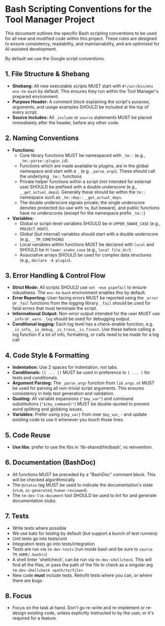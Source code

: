 # Bash Scripting Conventions for the Tool Manager Project

This document outlines the specific Bash scripting conventions to be used for all new and modified code within this project. These rules are designed to ensure consistency, readability, and maintainability, and are optimized for AI-assisted development.

By default we use the Google script conventions.

## 1. File Structure & Shebang
- **Shebang:** All new executable scripts MUST start with `#!/usr/bin/env env-tm-bash` by default. This ensures they run within the Tool Manager's prepared environment.
- **Purpose Header:** A comment block explaining the script's purpose, arguments, and usage examples SHOULD be included at the top of every script.
- **Source Includes:** All `_include` or `source` statements MUST be placed immediately after the header, before any other code.

## 2. Naming Conventions
- **Functions:**
    - Core library functions MUST be namespaced with `_tm::` (e.g., `_tm::parse::plugin_id`).
    - Functions which are made available to plugins, are in the global namespace and start with a `_` (e.g. `_parse_args`). These should call the underlying `_tm::` functions
    - Private helper functions within a script (not intended for external use) SHOULD be prefixed with a double underscore (e.g., `__get_actual_deps`). Generally these should be within the `tm::` namespace such as `_tm::dep::__get_actual_deps`. 
    - The double underscore signals private; the single underscore denotes protected (so use with `tm`, but beware), and public functions have no underscores (except for the namespace prefix `_tm::`)
- **Variables:**
    - Global or script-level variables SHOULD be in `UPPER_SNAKE_CASE` (e.g., `PROJECT_ROOT`).
    - Global (but internal) variables should start with a double underscore (e.g., `__TM_SOMETHING`)
    - Local variables within functions MUST be declared with `local` and SHOULD be in `lower_snake_case` (e.g., `local file_dir`).
    - Associative arrays SHOULD be used for complex data structures (e.g., `declare -A plugin`).

## 3. Error Handling & Control Flow
- **Strict Mode:** All scripts SHOULD use `set -euo pipefail` to ensure robustness. The `env-tm-bash` environment enables this by default.
- **Error Reporting:** User-facing errors MUST be reported using the `_error` or `_fail` functions from the logging library. `_fail` should be used for fatal errors that must terminate the script.
- **Informational Output:** Non-error output intended for the user MUST use `_info` or `_warn`. `_log` should be used for debugging output.
- **Conditional logging:** Each log level has a check-enable function, e.g. `_is_info`, `_is_debug`, `_is_trace`, `_is_finest`. Use these before calling a log function if a lot of info, formatting, or calls need to be made for a log call

## 4. Code Style & Formatting
- **Indentation:** Use 2 spaces for indentation, not tabs.
- **Conditionals:** `[[ ... ]]` MUST be used in preference to `[ ... ]` for tests and conditionals.
- **Argument Parsing:** The `_parse_args` function from `lib.args.sh` MUST be used for parsing all non-trivial script arguments. This ensures consistency in help text generation and validation.
- **Quoting:** All variable expansions (`"$my_var"`) and command substitutions (`"$(my_command)"`) MUST be double-quoted to prevent word splitting and globbing issues.
- **Variables:**  Prefer using `${my_var}` from over `$my_var`, - and update existing code to use it whenever you touch those lines.

## 5. Code Reuse
- **Use libs**: prefer to use the libs in 'lib-shared/tm/bash', vs reinvention.

## 6. Documentation (BashDoc)
- All functions MUST be preceded by a "BashDoc" comment block. This will be checked algorithmically
- The `@status` tag MUST be used to indicate the documentation's state (`stub`, `ai-generated`, `human-reviewed`).
- The `tm-dev-llm-document` tool SHOULD be used to lint for and generate documentation stubs.

## 7. Tests
- Write tests where possible
- We use bats for testing by default (but support a bunch of test runners)
- Unit tests go into tests/unit
- Integration tests go into tests/integration
- Tests are run via `tm-dev-tests` (run inside bash and be sure to `source TM_HOME/.bashrc`)
- A shell linter 'shellcheck', can be run via `tm-dev-shellcheck`. This will find all the files, or pass the path of the file to check as a singular arg `tm-dev-shellcheck <path/to/file>`
- New code **must** include tests. Retrofit tests where you can, or where there are bugs

## 8. Focus
- Focus on the task at hand. Don't go re-write and re-implement or re-design existing code, unless explicitly instructed to by the user, or it's required for a feature.
